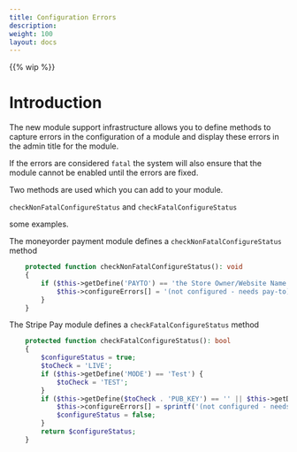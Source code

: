```yaml
---
title: Configuration Errors
description: 
weight: 100
layout: docs
---
```


{{% wip %}}

# Introduction

The new module support infrastructure allows you to define methods to capture errors in the configuration of a module 
and display these errors in the admin title for the module.

If the errors are considered `fatal` the system will also ensure that the module cannot be enabled until the errors are fixed.

Two methods are used which you can add to your module.

`checkNonFatalConfigureStatus` and `checkFatalConfigureStatus`

some examples. 

The moneyorder payment module defines a `checkNonFatalConfigureStatus` method

``` php 
    protected function checkNonFatalConfigureStatus(): void
    {
        if ($this->getDefine('PAYTO') == 'the Store Owner/Website Name' || $this->getDefine('PAYTO') == '') {
            $this->configureErrors[] = '(not configured - needs pay-to)';
        }
    }
```

The Stripe Pay module defines a `checkFatalConfigureStatus` method


```php 
    protected function checkFatalConfigureStatus(): bool
    {
        $configureStatus = true;
        $toCheck = 'LIVE';
        if ($this->getDefine('MODE') == 'Test') {
            $toCheck = 'TEST';
        }
        if ($this->getDefine($toCheck . 'PUB_KEY') == '' || $this->getDefine($toCheck . '_SECRET_KEY') == '') {
            $this->configureErrors[] = sprintf('(not configured - needs %s publishable and secret key)', $toCheck);
            $configureStatus = false;
        }
        return $configureStatus;
    }
```


